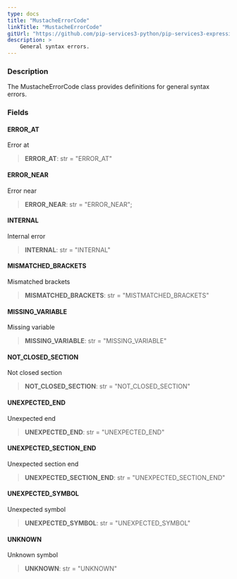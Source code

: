```yaml
---
type: docs
title: "MustacheErrorCode"
linkTitle: "MustacheErrorCode"
gitUrl: "https://github.com/pip-services3-python/pip-services3-expressions-python"
description: > 
    General syntax errors.
---
```


### Description
The MustacheErrorCode class provides definitions for general syntax errors.


### Fields

<span class="hide-title-link">

#### ERROR_AT
Error at
> **ERROR_AT**: str = "ERROR_AT"

#### ERROR_NEAR
Error near
> **ERROR_NEAR**: str = "ERROR_NEAR";

#### INTERNAL
Internal error
> **INTERNAL**: str = "INTERNAL"

#### MISMATCHED_BRACKETS
Mismatched brackets
> **MISMATCHED_BRACKETS**: str = "MISTMATCHED_BRACKETS"

#### MISSING_VARIABLE
Missing variable
> **MISSING_VARIABLE**: str = "MISSING_VARIABLE"

#### NOT_CLOSED_SECTION
Not closed section
> **NOT_CLOSED_SECTION**: str = "NOT_CLOSED_SECTION"

#### UNEXPECTED_END
Unexpected end
> **UNEXPECTED_END**: str = "UNEXPECTED_END"

#### UNEXPECTED_SECTION_END
Unexpected section end
> **UNEXPECTED_SECTION_END**: str = "UNEXPECTED_SECTION_END"

#### UNEXPECTED_SYMBOL
Unexpected symbol
> **UNEXPECTED_SYMBOL**: str = "UNEXPECTED_SYMBOL"

#### UNKNOWN
Unknown symbol
> **UNKNOWN**: str = "UNKNOWN"


</span>
